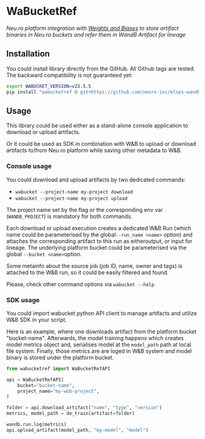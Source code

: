 # WaBucketRef

_Neu.ro platform integration with [Weights and Biases](https://wandb.ai/site) to store artifact binaries in Neu.ro buckets and refer them in WandB Artifact for lineage_

## Installation
You could install library directly from the GitHub.
All Github tags are tested. The backward compatibility is not guaranteed yet:

```bash
export WABUCKET_VERSION=v22.5.5
pip install "wabucketref @ git+https://github.com/neuro-inc/mlops-wandb-bucket-ref.git@$WABUCKET_VERSION"
```

## Usage
This library could be used either as a stand-alone console application to download or upload artifacts.

Or it could be used as SDK in combination with W&B to upload or download artifacts to/from Neu.ro platform while saving other metadata to W&B.

### Console usage
You could download and upload artifacts by two dedicated commands:
- `wabucket --project-name my-project download`
- `wabucket --project-name my-project upload`

The project name set by the flag or the corresponding env var (`WANDB_PROJECT`) is mandatory for both commands.

Each download or upload execution creates a dedicated W&B Run (which name could be parameterised by the global`--run_name <name>` option) and attaches the corresponding artifact to this run as eitheroutput, or input for lineage.
The underlying platform bucket could be parameterised via the global `--bucket <name>`option.

Some metainfo about the source job (job ID, name, owner and tags) is attached to the W&B run, so it could be easily filtered and found.

Please, check other command options via `wabucket --help`

### SDK usage
You could import wabucket python API client to manage artifacts and utilize W&B SDK in your script.

Here is an example, where one downloads artifact from the platform bucket "bucket-name". Afterwards, the model training happens which creates model metrics object and, serialises model at the `model_path` path at local file system.
Finally, those metrics are are loged in W&B system and model binary is stored under the platform bucket.

```python
from wabucketref import WaBucketRefAPI

api = WaBucketRefAPI(
    bucket="bucket-name",
    project_name="my-w&b-project",
)

folder = api.download_artifact("name", "type", "version")
metrics, model_path = do_train(artifact=folder)

wandb.run.log(metrics)
api.upload_artifact(model_path, "my-model", "model")
```

